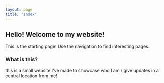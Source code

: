 ```yaml
---
layout: page
title: "Index"
---
```


## Hello! Welcome to my website!
This is the starting page! Use the navigation to find interesting pages.

### What is this?
this is a small website I've made to showcase who I am / give updates in a central location from me!

